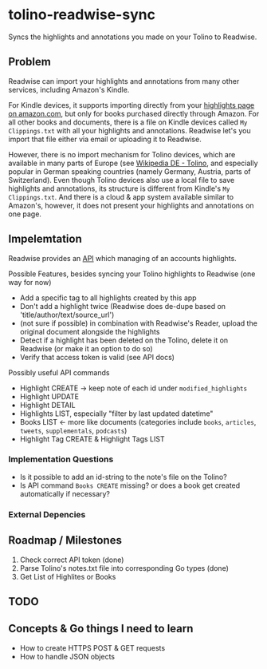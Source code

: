 # tolino-readwise-sync
Syncs the highlights and annotations you made on your Tolino to Readwise.

## Problem
Readwise can import your highlights and annotations from many other services, including Amazon's Kindle.

For Kindle devices, it supports importing directly from your [highlights page on amazon.com](https://read.amazon.com/notebook), but only for books purchased directly through Amazon. For all other books and documents, there is a file on Kindle devices called `My Clippings.txt` with all your highlights and annotations. Readwise let's you import that file either via email or uploading it to Readwise.

However, there is no import mechanism for Tolino devices, which are available in many parts of Europe (see [Wikipedia DE - Tolino](https://de.wikipedia.org/wiki/Tolino), and especially popular in German speaking countries (namely Germany, Austria, parts of Switzerland). Even though Tolino devices also use a local file to save highlights and annotations, its structure is different from Kindle's `My Clippings.txt`. And there is a cloud & app system available similar to Amazon's, however, it does not present your highlights and annotations on one page.

## Impelemtation
Readwise provides an [API](https://readwise.io/api_deets) which managing of an accounts highlights.

Possible Features, besides syncing your Tolino highlights to Readwise (one way for now)
- Add a specific tag to all highlights created by this app
- Don't add a highlight twice (Readwise does de-dupe based on 'title/author/text/source_url')
- (not sure if possible) in combination with Readwise's Reader, upload the original document alongside the highlights
- Detect if a highlight has been deleted on the Tolino, delete it on Readwise (or make it an option to do so)
- Verify that access token is valid (see API docs)

Possibly useful API commands
- Highlight CREATE -> keep note of each id under `modified_highlights`
- Highlight UPDATE
- Highlight DETAIL
- Highlights LIST, especially "filter by last updated datetime"
- Books LIST <- more like documents (categories include `books`, `articles`, `tweets`, `supplementals`, `podcasts`)
- Highlight Tag CREATE & Highlight Tags LIST


### Implementation Questions
- Is it possible to add an id-string to the note's file on the Tolino?
- Is API command `Books CREATE` missing? or does a book get created automatically if necessary?

### External Depencies

## Roadmap / Milestones
1. Check correct API token (done)
2. Parse Tolino's notes.txt file into corresponding Go types (done)
3. Get List of Highlites or Books

## TODO
## Concepts & Go things I need to learn
- How to create HTTPS POST & GET requests
- How to handle JSON objects
